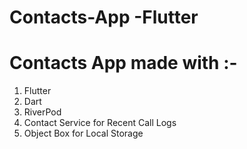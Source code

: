 # Contacts-App -Flutter

# Contacts App made with :-
1. Flutter
2. Dart
3. RiverPod
4. Contact Service for Recent Call Logs
5. Object Box for Local Storage
